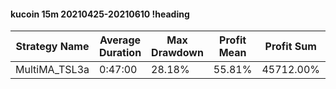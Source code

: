 #### kucoin 15m 20210425-20210610 !heading
| Strategy Name | Average Duration | Max Drawdown | Profit Mean | Profit Sum | Profit Total | Trade Count | Win Rate |
| ------------- | ---------------- | ------------ | ----------- | ---------- | ------------ | ----------- | -------- |
| MultiMA_TSL3a | 0:47:00          | 28.18%       | 55.81%      | 45712.00%  | 13169.00%    | 819         | 64.59%   |